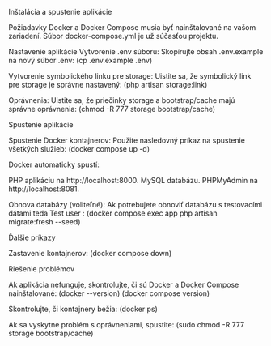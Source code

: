 Inštalácia a spustenie aplikácie

Požiadavky
Docker a Docker Compose musia byť nainštalované na vašom zariadení.
Súbor docker-compose.yml je už súčasťou projektu.

Nastavenie aplikácie
Vytvorenie .env súboru: Skopírujte obsah .env.example na nový súbor .env: (cp .env.example .env)

Vytvorenie symbolického linku pre storage:
Uistite sa, že symbolický link pre storage je správne nastavený: (php artisan storage:link)

Oprávnenia:
Uistite sa, že priečinky storage a bootstrap/cache majú správne oprávnenia: (chmod -R 777 storage bootstrap/cache)

Spustenie aplikácie

Spustenie Docker kontajnerov:
Použite nasledovný príkaz na spustenie všetkých služieb: (docker compose up -d)

Docker automaticky spustí:

PHP aplikáciu na http://localhost:8000.
MySQL databázu.
PHPMyAdmin na http://localhost:8081.

Obnova databázy (voliteľné):
Ak potrebujete obnoviť databázu s testovacími dátami teda Test user : (docker compose exec app php artisan migrate:fresh --seed)

Ďalšie príkazy

Zastavenie kontajnerov: (docker compose down)

Riešenie problémov

Ak aplikácia nefunguje, skontrolujte, či sú Docker a Docker Compose nainštalované:
(docker --version)
(docker compose version)

Skontrolujte, či kontajnery bežia: (docker ps)

Ak sa vyskytne problém s oprávneniami, spustite: (sudo chmod -R 777 storage bootstrap/cache)

